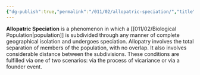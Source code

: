 ```yaml
---
{"dg-publish":true,"permalink":"/011/02/allopatric-speciation/","title":"Allopatric Speciation","tags":["APBIO","BIOL305","BIOL422"],"noteIcon":"1","created":"2024-09-30T13:26:31.920-07:00","updated":"2024-10-04T11:20:30.133-07:00"}
---
```


**Allopatric Speciation** is a phenomenon in which a [[011/02/Biological Population\|population]] is subdivided through any manner of complete geographical isolation and undergoes speciation. Allopatry involves the total separation of members of the population, with no overlap. It also involves considerable distance between the subdivisions. These conditions are fulfilled via one of two scenarios: via the process of vicariance or via a founder event.